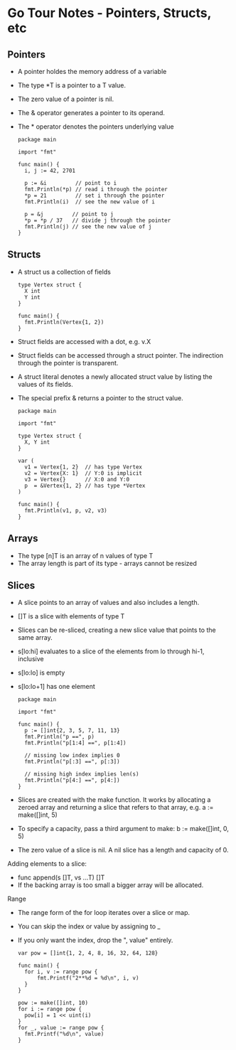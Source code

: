 # Go Tour Notes - Pointers, Structs, etc

## Pointers

* A pointer holdes the memory address of a variable
* The type *T is a pointer to a T value.
* The zero value of a pointer is nil.
* The & operator generates a pointer to its operand.
* The * operator denotes the pointers underlying value

      package main

      import "fmt"

      func main() {
      	i, j := 42, 2701

      	p := &i         // point to i
      	fmt.Println(*p) // read i through the pointer
      	*p = 21         // set i through the pointer
      	fmt.Println(i)  // see the new value of i

      	p = &j         // point to j
      	*p = *p / 37   // divide j through the pointer
      	fmt.Println(j) // see the new value of j
      }

## Structs

* A struct us a collection of fields

      type Vertex struct {
      	X int
      	Y int
      }

      func main() {
      	fmt.Println(Vertex{1, 2})
      }

* Struct fields are accessed with a dot, e.g. v.X
* Struct fields can be accessed through a struct pointer. The
indirection through the pointer is transparent.
* A struct literal denotes a newly allocated struct value by listing the values of its fields.
* The special prefix & returns a pointer to the struct value.

      package main

      import "fmt"

      type Vertex struct {
      	X, Y int
      }

      var (
      	v1 = Vertex{1, 2}  // has type Vertex
      	v2 = Vertex{X: 1}  // Y:0 is implicit
      	v3 = Vertex{}      // X:0 and Y:0
      	p  = &Vertex{1, 2} // has type *Vertex
      )

      func main() {
      	fmt.Println(v1, p, v2, v3)
      }

## Arrays

* The type [n]T is an array of n values of type T
* The array length is part of its type - arrays cannot be resized

## Slices
* A slice points to an array of values and also includes a length.
* []T is a slice with elements of type T
* Slices can be re-sliced, creating a new slice value that points to the same array.
* s[lo:hi] evaluates to a slice of the elements from lo through hi-1, inclusive
* s[lo:lo] is empty
* s[lo:lo+1] has one element

      package main

      import "fmt"

      func main() {
      	p := []int{2, 3, 5, 7, 11, 13}
      	fmt.Println("p ==", p)
      	fmt.Println("p[1:4] ==", p[1:4])

      	// missing low index implies 0
      	fmt.Println("p[:3] ==", p[:3])

      	// missing high index implies len(s)
      	fmt.Println("p[4:] ==", p[4:])
      }
* Slices are created with the make function. It works by allocating a zeroed array and returning a slice that refers to that array, e.g. a := make([]int, 5)
* To specify a capacity, pass a third argument to make: b := make([]int, 0, 5)
* The zero value of a slice is nil. A nil slice has
a length and capacity of 0.

Adding elements to a slice:
* func append(s []T, vs ...T) []T
* If the backing array is too small a bigger array will be allocated.

Range
* The range form of the for loop iterates over a slice or map.
* You can skip the index or value by assigning to _
* If you only want the index, drop the ", value" entirely.

      var pow = []int{1, 2, 4, 8, 16, 32, 64, 128}

      func main() {
      	for i, v := range pow {
      		fmt.Printf("2**%d = %d\n", i, v)
      	}
      }

      pow := make([]int, 10)
      for i := range pow {
      	pow[i] = 1 << uint(i)
      }
      for _, value := range pow {
      	fmt.Printf("%d\n", value)
      }

